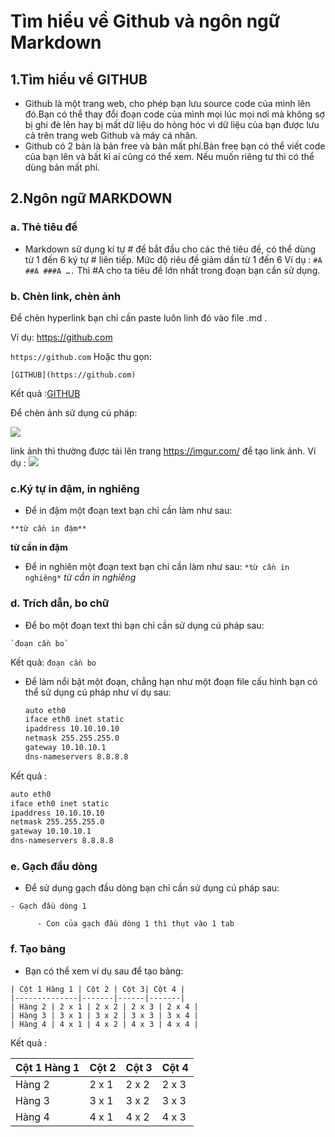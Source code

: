 # Tìm hiểu về Github và ngôn ngữ Markdown
## 1.Tìm hiểu về GITHUB
-  Github là một trang web, cho phép bạn lưu source code của mình lên đó.Bạn có thể thay đổi đoạn code của mình mọi lúc mọi nơi mà không sợ bị ghi đè lên hay bị mất dữ liệu do hỏng hóc vì dữ liệu của bạn được lưu cả trên trang web Github và máy cá nhân.
- Github có 2 bản là bản free và bản mất phí.Bản free bạn có thể viết code của bạn lên và bất kì ai cũng có thể xem. Nếu muốn riêng tư thì có thể dùng bản mất phí.
## 2.Ngôn ngữ MARKDOWN
### a. Thẻ tiêu đề
- Markdown sử dụng kí tự # để bắt đầu cho các thẻ tiêu đề, có thể dùng từ 1 đến 6 ký tự # liên tiếp. Mức độ riêu đề giảm dần từ 1 đến 6
Ví dụ :
``#A
##A
###A
….``
Thì #A cho ta tiêu đề lớn nhất trong đoạn bạn cần sử dụng.
### b. Chèn link, chèn ảnh
Để chèn hyperlink bạn chỉ cần paste luôn linh đó vào file .md .

Ví dụ: https://github.com

`https://github.com`
Hoặc thu gọn:

`[GITHUB](https://github.com)`

Kết quả :[GITHUB](https://github.com)

Để chèn ảnh sử dụng cú pháp:

<img src="link_anh_cua_ban">

link ảnh thì thường được tải lên trang https://imgur.com/ để tạo link ảnh.
Ví dụ :
<img src="https://imgur.com/leZ6ZcT">

### c.Ký tự in đậm, in nghiêng
- Để in đậm một đoạn text bạn chỉ cần làm như sau:

`**từ cần in đậm**`

**từ cần in đậm**

- Để in nghiên một đoạn text bạn chỉ cần làm như sau:
`*từ cần in nghiêng*`
*từ cần in nghiêng*

### d. Trích dẫn, bo chữ
- Để bo một đoạn text thì bạn chỉ cần sử dụng cú pháp sau:
```
`đoạn cần bo`
```
Kết quả:
`đoạn cần bo`

- Để làm nổi bật một đoạn, chẳng hạn như một đoạn  file cấu hình bạn có thể sử dụng cú pháp như ví dụ sau:

    ```sh
    auto eth0
    iface eth0 inet static
    ipaddress 10.10.10.10
	netmask 255.255.255.0
	gateway 10.10.10.1
	dns-nameservers 8.8.8.8
    ```
Kết quả :
```sh
auto eth0
iface eth0 inet static
ipaddress 10.10.10.10
netmask 255.255.255.0
gateway 10.10.10.1
dns-nameservers 8.8.8.8
```

### e. Gạch đầu dòng
- Để sử dụng gạch đầu dòng bạn chỉ cần sử dụng cú pháp sau:
```
- Gạch đầu dòng 1

	  - Con của gạch đầu dòng 1 thì thụt vào 1 tab
```
### f. Tạo bảng
- Bạn có thể xem ví dụ sau để tạo bảng:
```
| Cột 1 Hàng 1 | Cột 2 | Cột 3| Cột 4 |
|--------------|-------|------|-------|
| Hàng 2 | 2 x 1 | 2 x 2 | 2 x 3 | 2 x 4 |
| Hàng 3 | 3 x 1 | 3 x 2 | 3 x 3 | 3 x 4 |
| Hàng 4 | 4 x 1 | 4 x 2 | 4 x 3 | 4 x 4 |
```
Kết quả :


| Cột 1 Hàng 1 | Cột 2 | Cột 3| Cột 4 |
|--------------|-------|------|-------|
| Hàng 2 | 2 x 1 | 2 x 2 | 2 x 3 | 2 x 4 |
| Hàng 3 | 3 x 1 | 3 x 2 | 3 x 3 | 3 x 4 |
| Hàng 4 | 4 x 1 | 4 x 2 | 4 x 3 | 4 x 4 |

